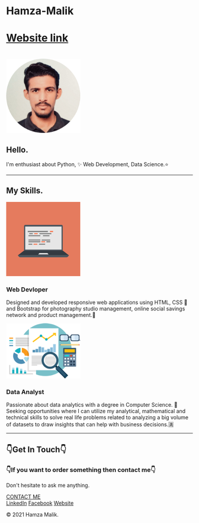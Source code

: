 # Hamza-Malik
<!DOCTYPE html>
<html lang="en" dir="ltr">

<head>
  
</head>

<body>
     <h1><a href="https://haamzahm.github.io/Hamza-Malik/">Website link</a></h1>
  <div class="middle-container">
    <div class="profile">
      <img width="200px" height="auto" style="padding-top: 20px;" src="images/pic.png" alt="mypic">
      <h2>Hello.</h2>
      <p class="intro">I'm enthusiast about Python, &#10024; Web Development, Data Science.&#11088;</p>
    </div>
    <hr>
    <div class="skills">
      <h2>My Skills.</h2>
      <div class="skill-row">
        <img class="code-img" width="200px" height="auto" src="images/computer.png" alt="Gif">
        <h3>Web Devloper </h3>
        <p class="skill-description">Designed and developed responsive web applications using HTML, CSS &#127752; and Bootstrap for photography studio management, online social savings network and product management.&#129409;</p>
      </div>
      <div class="skill-row">
        <img class="data" width="200px" height="auto" src="images/DataAnalyst.png" alt="python">
        <h3>Data Analyst</h3>
        <p class="data-description">Passionate about data analytics with a degree in Computer Science. &#128075; Seeking opportunities where I can utilize my analytical, mathematical and technical skills to solve real life problems related to analyzing a big volume of
          datasets to draw insights that can help with business decisions.&#127541;</p>
      </div>
    </div>
    <hr>
    <div class="contact-me">
      <h2>&#128071;Get In Touch&#128071;</h2>
      <h3>&#128071;If you want to order something then contact me&#128071;</h3>
      <p class="contact-message">Don't hesitate to ask me anything.</p>
      <a class="btn" href="mailto:hamzamalikmanglean@email.com">CONTACT ME</a>
    </div>
  </div>


  <div class="bottom-container">
    <a class="footer-link" href="https://www.linkedin.com/in/hamza-malik-72547413a/">LinkedIn</a>
    <a class="footer-link" href="https://www.facebook.com/profile.php?id=100007675784361">Facebook</a>
    <a class="footer-link" href="https://github.com/HaamzaHM">Website</a>
    <p class="copyright">© 2021 Hamza Malik.</p>
  </div>
